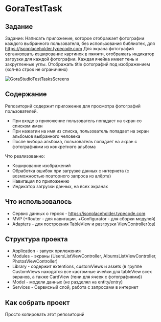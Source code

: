 # GoraTestTask

## Задание
Задание: Написать приложение, которое отображает фотографии каждого выбранного пользователя, без использования библиотек, для https://jsonplaceholder.typecode.com
Для экрана фотографий организовать кэширование картинок в пямяти, отображать индикатор загрузки для каждой фотографии. Каждая ячейка имеет тень и закругленные углы. Отображать title фотографий под изображением (кол-во строк не ограничено)

![GoraStudioTestTasksScreens](https://user-images.githubusercontent.com/68674699/149733131-8a4792ab-b9b1-450f-9d4a-7334b07a43c1.png)

## Содержание
Репозиторий содержит приложение для просмотра фотографий пользователей.
 - При входе в приложение пользователь попадает на экран со списком имен
 - При нажатии на имя из списка, пользователь попадает на экран альбомов выбранного человека
 - После выбора альбома, пользователь попадает на экран с фотографиями из конкретного альбома
 
 Что реализованно:
  - Кэширование изображений
  - Обработка ошибок при загрузке данных с интернета (с возможностью повторного запроса из алёрта)
  - Навигация по приложению
  - Индикатор загрузки данных, на всех экранах
 
 ## Что использовалось
  - Сервис данных о героях - https://jsonplaceholder.typecode.com
  - MVP (+Router - для навигации, +Configurator - для сборки модулей)
  - Adapters - для построения TableView и разгрузки ViewController(ов)
 
 ## Структура проекта
  - Application - запуск приложения
  - Modules - экраны (UsersListViewController, AlbumsListViewController, PhotosViewController)
  - Library - содержит extentions, customViews и assets (в группе CustomViews находятся все кастомные ячейки для tableView всех экранов, а также CardView (тени для ячеек с фотографиями))
  - Model - модели данных (не разделял на entity/entry)
  - Services - Сервисный слой, работа с запросами в интернет
  
  ## Как собрать проект
  Просто копировать этот репозиторий
